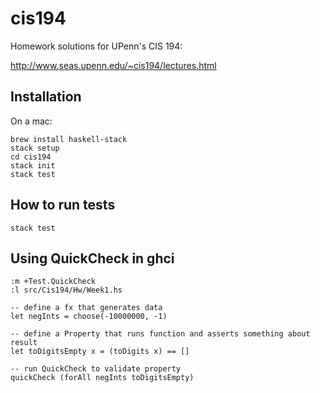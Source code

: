 # cis194

Homework solutions for UPenn's CIS 194:

http://www.seas.upenn.edu/~cis194/lectures.html

## Installation

On a mac:

    brew install haskell-stack
    stack setup
    cd cis194
    stack init
    stack test

## How to run tests

```
stack test
```

## Using QuickCheck in ghci

    :m +Test.QuickCheck
    :l src/Cis194/Hw/Week1.hs 

    -- define a fx that generates data
    let negInts = choose(-10000000, -1)

    -- define a Property that runs function and asserts something about result
    let toDigitsEmpty x = (toDigits x) == []

    -- run QuickCheck to validate property
    quickCheck (forAll negInts toDigitsEmpty)
